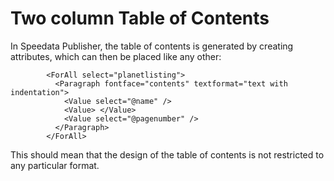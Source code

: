 # Two column Table of Contents

In Speedata Publisher, the table of contents is generated by creating attributes, which can then be placed like any other:

```
        <ForAll select="planetlisting">
          <Paragraph fontface="contents" textformat="text with indentation">
            <Value select="@name" />
            <Value> </Value>
            <Value select="@pagenumber" />
          </Paragraph>
        </ForAll>
```

This should mean that the design of the table of contents is not restricted to any particular format.
